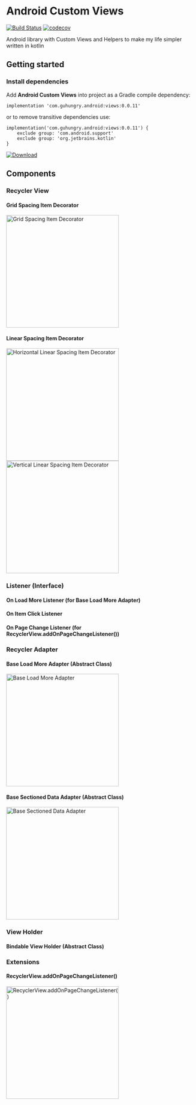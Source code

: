 # Android Custom Views
[![Build Status](https://travis-ci.org/guhungry/android-customviews.svg?branch=master)](https://travis-ci.org/guhungry/android-customviews)
[![codecov](https://codecov.io/gh/guhungry/android-customviews/branch/master/graph/badge.svg)](https://codecov.io/gh/guhungry/android-customviews)

Android library with Custom Views and Helpers to make my life simpler written in kotlin

## Getting started
### Install dependencies

Add **Android Custom Views** into project as a Gradle compile dependency: 
```
implementation 'com.guhungry.android:views:0.0.11'
```
or to remove transitive dependencies use:
```
implementation('com.guhungry.android:views:0.0.11') {
    exclude group: 'com.android.support'
    exclude group: 'org.jetbrains.kotlin'
}
```
[ ![Download](https://api.bintray.com/packages/guhungry1/maven/com.guhungry.android%3Aviews/images/download.svg) ](https://bintray.com/guhungry1/maven/com.guhungry.android%3Aviews/_latestVersion)

## Components

### Recycler View
#### Grid Spacing Item Decorator
<img src="https://github.com/guhungry/android-customviews/raw/master/documentation/images/recyclerview/GridSpacingItemDecorator.gif" width="300" title="Grid Spacing Item Decorator">

#### Linear Spacing Item Decorator
<img src="https://github.com/guhungry/android-customviews/raw/master/documentation/images/recyclerview/HorizontalLinearSpacingItemDecorator.gif" width="300" title="Horizontal Linear Spacing Item Decorator"> <img src="https://github.com/guhungry/android-customviews/raw/master/documentation/images/recyclerview/VerticalLinearSpacingItemDecorator.gif" width="300" title="Vertical Linear Spacing Item Decorator">

### Listener (Interface)
#### On Load More Listener (for Base Load More Adapter)
#### On Item Click Listener
#### On Page Change Listener (for RecyclerView.addOnPageChangeListener())

### Recycler Adapter
#### Base Load More Adapter (Abstract Class)
<img src="https://github.com/guhungry/android-customviews/raw/master/documentation/images/recyclerview/BaseLoadMoreAdapter.gif" width="300" title="Base Load More Adapter">

#### Base Sectioned Data Adapter (Abstract Class)
<img src="https://github.com/guhungry/android-customviews/raw/master/documentation/images/recyclerview/BaseSectionedDataAdapter.png" width="300" title="Base Sectioned Data Adapter">

### View Holder
#### Bindable View Holder (Abstract Class)

### Extensions
#### RecyclerView.addOnPageChangeListener()
<img src="https://github.com/guhungry/android-customviews/raw/master/documentation/images/recyclerview/PageChangeRecyclerView.gif" width="300" title="RecyclerView.addOnPageChangeListener()">
